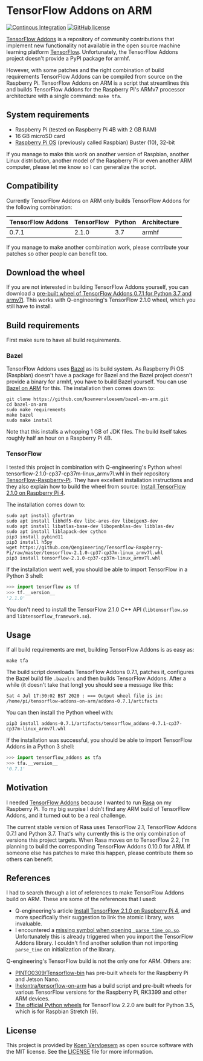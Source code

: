 # TensorFlow Addons on ARM 

[![Continous Integration](https://github.com/koenvervloesem/tensorflow-addons-on-arm/workflows/Tests/badge.svg)](https://github.com/koenvervloesem/tensorflow-addons-on-arm/actions)
[![GitHub license](https://img.shields.io/github/license/koenvervloesem/tensorflow-addons-on-arm.svg)](https://github.com/koenvervloesem/tensorflow-addons-on-arm/blob/master/LICENSE)

[TensorFlow Addons](https://www.tensorflow.org/addons) is a repository of community contributions that implement new functionality not available in the open source machine learning platform [TensorFlow](https://www.tensorflow.org). Unfortunately, the TensorFlow Addons project doesn't provide a PyPI package for armhf.

However, with some patches and the right combination of build requirements TensorFlow Addons can be compiled from source on the Raspberry Pi. TensorFlow Addons on ARM is a script that streamlines this and builds TensorFlow Addons for the Raspberry Pi's ARMv7 processor architecture with a single command: `make tfa`.

## System requirements

* Raspberry Pi (tested on Raspberry Pi 4B with 2 GB RAM)
* 16 GB microSD card
* [Raspberry Pi OS](https://www.raspberrypi.org/downloads/raspberry-pi-os/) (previously called Raspbian) Buster (10), 32-bit

If you manage to make this work on another version of Raspbian, another Linux distribution, another model of the Raspberry Pi or even another ARM computer, please let me know so I can generalize the script.

## Compatibility

Currently TensorFlow Addons on ARM only builds TensorFlow Addons for the following combination:

| TensorFlow Addons | TensorFlow | Python | Architecture |
| ----------------- | ---------- | ------ | ------------ |
| 0.7.1             | 2.1.0      | 3.7    | armhf        |

If you manage to make another combination work, please contribute your patches so other people can benefit too.

## Download the wheel

If you are not interested in building TensorFlow Addons yourself, you can download a [pre-built wheel of TensorFlow Addons 0.7.1 for Python 3.7 and armv7l](https://github.com/koenvervloesem/tensorflow-addons-on-arm/releases/tag/v0.7.1). This works with Q-engineering's TensorFlow 2.1.0 wheel, which you still have to install.

## Build requirements 

First make sure to have all build requirements.

### Bazel

TensorFlow Addons uses [Bazel](https://bazel.build) as its build system. As Raspberry Pi OS (Raspbian) doesn't have a package for Bazel and the Bazel project doesn't provide a binary for armhf, you have to build Bazel yourself. You can use [Bazel on ARM](https://github.com/koenvervloesem/bazel-on-arm) for this. The installation then comes down to:

```shell
git clone https://github.com/koenvervloesem/bazel-on-arm.git
cd bazel-on-arm
sudo make requirements
make bazel
sudo make install
```

Note that this installs a whopping 1 GB of JDK files. The build itself takes roughly half an hour on a Raspberry Pi 4B.

### TensorFlow

I tested this project in combination with Q-engineering's Python wheel tensorflow-2.1.0-cp37-cp37m-linux_armv7l.whl in their repository [TensorFlow-Raspberry-Pi](https://github.com/Qengineering/TensorFlow-Raspberry-Pi). They have excellent installation instructions and they also explain how to build the wheel from source: [Install TensorFlow 2.1.0 on Raspberry Pi 4](https://qengineering.eu/install-tensorflow-2.1.0-on-raspberry-pi-4.html).

The installation comes down to:

```shell
sudo apt install gfortran
sudo apt install libhdf5-dev libc-ares-dev libeigen3-dev
sudo apt install libatlas-base-dev libopenblas-dev libblas-dev
sudo apt install liblapack-dev cython
pip3 install pybind11
pip3 install h5py
wget https://github.com/Qengineering/Tensorflow-Raspberry-Pi/raw/master/tensorflow-2.1.0-cp37-cp37m-linux_armv7l.whl
pip3 install tensorflow-2.1.0-cp37-cp37m-linux_armv7l.whl
```

If the installation went well, you should be able to import TensorFlow in a Python 3 shell:

```python
>>> import tensorflow as tf
>>> tf.__version__
'2.1.0'
```

You don't need to install the TensorFlow 2.1.0 C++ API (`libtensorflow.so` and `libtensorflow_framework.so`).

## Usage

If all build requirements are met, building TensorFlow Addons is as easy as:

```shell
make tfa
```

The build script downloads TensorFlow Addons 0.7.1, patches it, configures the Bazel build file `.bazelrc` and then builds TensorFlow Addons. After a while (it doesn't take that long) you should see a message like this:

```shell
Sat 4 Jul 17:30:02 BST 2020 : === Output wheel file is in: /home/pi/tensorflow-addons-on-arm/addons-0.7.1/artifacts
```

You can then install the Python wheel with:

```shell
pip3 install addons-0.7.1/artifacts/tensorflow_addons-0.7.1-cp37-cp37m-linux_armv7l.whl
```

If the installation was successful, you should be able to import TensorFlow Addons in a Python 3 shell:

```python
>>> import tensorflow_addons as tfa
>>> tfa.__version__
'0.7.1'
```

## Motivation 

I needed [TensorFlow Addons](https://www.tensorflow.org/addons) because I wanted to run [Rasa](https://rasa.com/) on my Raspberry Pi. To my big surpise I didn't find any ARM build of TensorFlow Addons, and it turned out to be a real challenge.

The current stable version of Rasa uses TensorFlow 2.1, TensorFlow Addons 0.7.1 and Python 3.7. That's why currently this is the only combination of versions this project targets. When Rasa moves on to TensorFlow 2.2, I'm planning to build the corresponding TensorFlow Addons 0.10.0 for ARM. If someone else has patches to make this happen, please contribute them so others can benefit.

## References

I had to search through a lot of references to make TensorFlow Addons build on ARM. These are some of the references that I used:

* Q-engineering's article [Install TensorFlow 2.1.0 on Raspberry Pi 4](https://qengineering.eu/install-tensorflow-2.1.0-on-raspberry-pi-4.html), and more specifically their suggestion to link the atomic library, was invaluable.
* I encountered a [missing symbol when opening `_parse_time_op.so`](https://github.com/tensorflow/addons/issues/663). Unfortunately this is already triggered when you import the TensorFlow Addons library. I couldn't find another solution than not importing `parse_time` on initialization of the library.

Q-engineering's TensorFlow build is not the only one for ARM. Others are:

* [PINTO0309/Tensorflow-bin](https://github.com/PINTO0309/Tensorflow-bin) has pre-built wheels for the Raspberry Pi and Jetson Nano.
* [lhelontra/tensorflow-on-arm](https://github.com/lhelontra/tensorflow-on-arm) has a build script and pre-built wheels for various TensorFlow versions for the Raspberry Pi, RK3399 and other ARM devices.
* [The official Python wheels](https://www.tensorflow.org/install/pip) for TensorFlow 2.2.0 are built for Python 3.5, which is for Raspbian Stretch (9).

## License

This project is provided by [Koen Vervloesem](mailto:koen@vervloesem.eu) as open source software with the MIT license. See the [LICENSE](LICENSE) file for more information.
